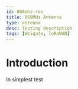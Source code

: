 ```yaml
---
id: 868mhz-res
title: 868MHz Antenna
type: antenna
desc: Testing description
tags: [Wzigate, loRaWAN]
---
```


# Introduction

In simplest test
